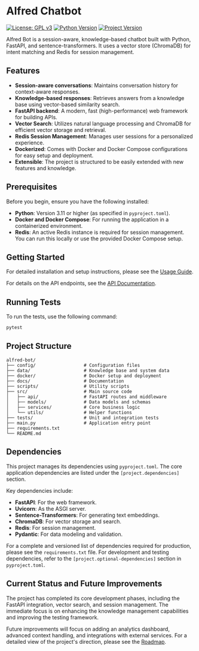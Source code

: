 # Alfred Chatbot

[![License: GPL v3](https://img.shields.io/badge/License-GPLv3-blue.svg)](https://www.gnu.org/licenses/gpl-3.0)
[![Python Version](https://img.shields.io/badge/python-3.11+-blue.svg)](https://www.python.org/downloads/)
[![Project Version](https://img.shields.io/badge/version-0.8.0-blue.svg)](pyproject.toml)

Alfred Bot is a session-aware, knowledge-based chatbot built with Python, FastAPI, and sentence-transformers. It uses a vector store (ChromaDB) for intent matching and Redis for session management.

## Features

- **Session-aware conversations**: Maintains conversation history for context-aware responses.
- **Knowledge-based responses**: Retrieves answers from a knowledge base using vector-based similarity search.
- **FastAPI backend**: A modern, fast (high-performance) web framework for building APIs.
- **Vector Search**: Utilizes natural language processing and ChromaDB for efficient vector storage and retrieval.
- **Redis Session Management**: Manages user sessions for a personalized experience.
- **Dockerized**: Comes with Docker and Docker Compose configurations for easy setup and deployment.
- **Extensible**: The project is structured to be easily extended with new features and knowledge.

## Prerequisites

Before you begin, ensure you have the following installed:

- **Python**: Version 3.11 or higher (as specified in `pyproject.toml`).
- **Docker and Docker Compose**: For running the application in a containerized environment.
- **Redis**: An active Redis instance is required for session management. You can run this locally or use the provided Docker Compose setup.

## Getting Started

For detailed installation and setup instructions, please see the [Usage Guide](./docs/usage.md).

For details on the API endpoints, see the [API Documentation](./docs/api.md).

## Running Tests

To run the tests, use the following command:

```bash
pytest
```

## Project Structure

```
alfred-bot/
├── config/                  # Configuration files
├── data/                    # Knowledge base and system data
├── docker/                  # Docker setup and deployment
├── docs/                    # Documentation
├── scripts/                 # Utility scripts
├── src/                     # Main source code
│   ├── api/                 # FastAPI routes and middleware
│   ├── models/              # Data models and schemas
│   ├── services/            # Core business logic
│   └── utils/               # Helper functions
├── tests/                   # Unit and integration tests
├── main.py                  # Application entry point
├── requirements.txt
└── README.md
```

## Dependencies

This project manages its dependencies using `pyproject.toml`. The core application dependencies are listed under the `[project.dependencies]` section.

Key dependencies include:

- **FastAPI**: For the web framework.
- **Uvicorn**: As the ASGI server.
- **Sentence-Transformers**: For generating text embeddings.
- **ChromaDB**: For vector storage and search.
- **Redis**: For session management.
- **Pydantic**: For data modeling and validation.

For a complete and versioned list of dependencies required for production, please see the `requirements.txt` file. For development and testing dependencies, refer to the `[project.optional-dependencies]` section in `pyproject.toml`.

## Current Status and Future Improvements

The project has completed its core development phases, including the FastAPI integration, vector search, and session management. The immediate focus is on enhancing the knowledge management capabilities and improving the testing framework.

Future improvements will focus on adding an analytics dashboard, advanced context handling, and integrations with external services. For a detailed view of the project's direction, please see the [Roadmap](./docs/ROADMAP.md).
